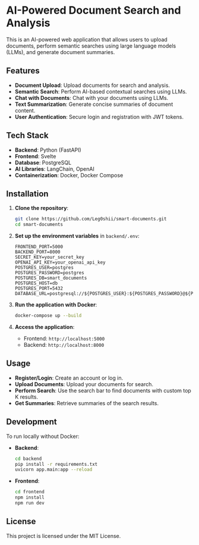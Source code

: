 # AI-Powered Document Search and Analysis

This is an AI-powered web application that allows users to upload documents, perform semantic searches using large language models (LLMs), and generate document summaries.

## Features

- **Document Upload**: Upload documents for search and analysis.
- **Semantic Search**: Perform AI-based contextual searches using LLMs.
- **Chat with Documents**: Chat with your documents using LLMs.
- **Text Summarization**: Generate concise summaries of document content.
- **User Authentication**: Secure login and registration with JWT tokens.

## Tech Stack

- **Backend**: Python (FastAPI)
- **Frontend**: Svelte
- **Database**: PostgreSQL
- **AI Libraries**: LangChain, OpenAI
- **Containerization**: Docker, Docker Compose

## Installation

1. **Clone the repository**:
   ```bash
   git clone https://github.com/Leg0shii/smart-documents.git
   cd smart-documents
   ```

2. **Set up the environment variables** in `backend/.env`:
   ```env
   FRONTEND_PORT=5000
   BACKEND_PORT=8000
   SECRET_KEY=your_secret_key
   OPENAI_API_KEY=your_openai_api_key
   POSTGRES_USER=postgres
   POSTGRES_PASSWORD=postgres
   POSTGRES_DB=smart_documents
   POSTGRES_HOST=db
   POSTGRES_PORT=5432
   DATABASE_URL=postgresql://${POSTGRES_USER}:${POSTGRES_PASSWORD}@${POSTGRES_HOST}:${POSTGRES_PORT}/${POSTGRES_DB}
   ```

3. **Run the application with Docker**:
   ```bash
   docker-compose up --build
   ```

4. **Access the application**:
   - Frontend: `http://localhost:5000`
   - Backend: `http://localhost:8000`

## Usage

- **Register/Login**: Create an account or log in.
- **Upload Documents**: Upload your documents for search.
- **Perform Search**: Use the search bar to find documents with custom top K results.
- **Get Summaries**: Retrieve summaries of the search results.

## Development

To run locally without Docker:

- **Backend**:
  ```bash
  cd backend
  pip install -r requirements.txt
  uvicorn app.main:app --reload
  ```

- **Frontend**:
  ```bash
  cd frontend
  npm install
  npm run dev
  ```

## License

This project is licensed under the MIT License.

